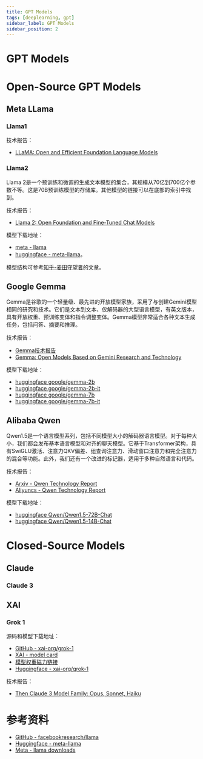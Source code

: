 ```yaml
---
title: GPT Models
tags: [deeplearning, gpt]
sidebar_label: GPT Models
sidebar_position: 2
---
```


# GPT Models

# Open-Source GPT Models

## Meta LLama

### Llama1

技术报告：

* [LLaMA: Open and Efficient Foundation Language Models](https://arxiv.org/abs/2302.13971)

### Llama2

Llama 2是一个预训练和微调的生成文本模型的集合，其规模从70亿到700亿个参数不等。这是70B预训练模型的存储库。其他模型的链接可以在底部的索引中找到。

技术报告：

* [Llama 2: Open Foundation and Fine-Tuned Chat Models](https://arxiv.org/abs/2307.09288)

模型下载地址：

* [meta - llama](https://ai.meta.com/resources/models-and-libraries/llama-downloads)
* [huggingface - meta-llama](https://huggingface.co/meta-llama)。

模型结构可参考[知乎-麦田守望者](https://zhuanlan.zhihu.com/p/647862867)的文章。

## Google Gemma

Gemma是谷歌的一个轻量级、最先进的开放模型家族，采用了与创建Gemini模型相同的研究和技术。它们是文本到文本、仅解码器的大型语言模型，有英文版本，具有开放权重、预训练变体和指令调整变体。Gemma模型非常适合各种文本生成任务，包括问答、摘要和推理。

技术报告：

* [Gemma技术报告](https://blog.google/technology/developers/gemma-open-models/)
* [Gemma: Open Models Based on Gemini Research and Technology](https://storage.googleapis.com/deepmind-media/gemma/gemma-report.pdf)

模型下载地址：

* [huggingface google/gemma-2b](https://huggingface.co/google/gemma-2b)
* [huggingface google/gemma-2b-it](https://huggingface.co/google/gemma-2b-it)
* [huggingface google/gemma-7b](https://huggingface.co/google/gemma-7b)
* [huggingface google/gemma-7b-it](https://huggingface.co/google/gemma-7b-it)

## Alibaba Qwen

Qwen1.5是一个语言模型系列，包括不同模型大小的解码器语言模型。对于每种大小，我们都会发布基本语言模型和对齐的聊天模型。它基于Transformer架构，具有SwiGLU激活、注意力QKV偏差、组查询注意力、滑动窗口注意力和完全注意力的混合等功能。此外，我们还有一个改进的标记器，适用于多种自然语言和代码。

技术报告：

* [Arxiv - Qwen Technology Report](https://arxiv.org/abs/2309.16609)
* [Aliyuncs - Qwen Technology Report](https://qianwen-res.oss-cn-beijing.aliyuncs.com/QWEN_TECHNICAL_REPORT.pdf)

模型下载地址：

* [huggingface Qwen/Qwen1.5-72B-Chat](https://huggingface.co/Qwen/Qwen1.5-72B-Chat)
* [huggingface Qwen/Qwen1.5-14B-Chat](https://huggingface.co/Qwen/Qwen1.5-14B-Chat)

# Closed-Source Models

## Claude

### Claude 3

## XAI 

### Grok 1

源码和模型下载地址：

* [GitHub - xai-org/grok-1](https://github.com/xai-org/grok-1)
* [XAI - model card](https://x.ai/model-card/)
* [模型权重磁力链接](magnet:?xt=urn:btih:5f96d43576e3d386c9ba65b883210a393b68210e&tr=https%3A%2F%2Facademictorrents.com%2Fannounce.php&tr=udp%3A%2F%2Ftracker.coppersurfer.tk%3A6969&tr=udp%3A%2F%2Ftracker.opentrackr.org%3A1337%2Fannounce)
* [Huggingface - xai-org/grok-1](https://huggingface.co/xai-org/grok-1)

技术报告：

* [Then Claude 3 Model Family: Opus, Sonnet, Haiku](https://www-cdn.anthropic.com/de8ba9b01c9ab7cbabf5c33b80b7bbc618857627/Model_Card_Claude_3.pdf)

# 参考资料

* [GitHub - facebookresearch/llama](https://github.com/facebookresearch/llama)
* [Huggingface - meta-llama](https://huggingface.co/meta-llama)
* [Meta - llama downloads](https://ai.meta.com/resources/models-and-libraries/llama-downloads)